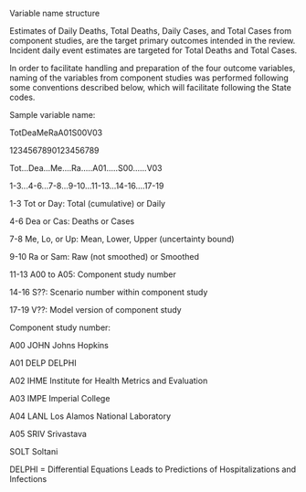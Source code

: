 Variable name structure

Estimates of Daily Deaths, Total Deaths, Daily Cases, and Total Cases from component studies, are the target primary outcomes intended in the review. Incident daily event estimates are targeted for Total Deaths and Total Cases. 

In order to facilitate handling and preparation of the four outcome variables, naming of the variables from component studies was performed following some conventions described below, which will facilitate following the State codes. 


Sample variable name:

TotDeaMeRaA01S00V03

1234567890123456789


Tot...Dea...Me....Ra.....A01.....S00......V03

1-3...4-6...7-8...9-10...11-13...14-16....17-19


1-3 	Tot or Day: Total (cumulative) or Daily

4-6 	Dea or Cas: Deaths or Cases

7-8 	Me, Lo, or Up: Mean, Lower, Upper (uncertainty bound)

9-10 	Ra or Sam: Raw (not smoothed) or Smoothed

11-13 	A00 to A05: Component study number 

14-16 	S??: Scenario number within component study

17-19	V??: Model version of component study



Component study number:

A00 JOHN Johns Hopkins

A01 DELP DELPHI

A02 IHME Institute for Health Metrics and Evaluation

A03 IMPE Imperial College

A04 LANL Los Alamos National Laboratory

A05 SRIV Srivastava

SOLT Soltani
	 
	 
	 
DELPHI = Differential Equations Leads to Predictions of Hospitalizations and Infections 




